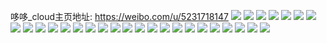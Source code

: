 哆哆_cloud主页地址: https://weibo.com/u/5231718147 
![](https://wx4.sinaimg.cn/mw2000/005I3KSLly1h90smq1iysj33402c01l0.jpg) 
![](https://wx4.sinaimg.cn/mw2000/005I3KSLly1h90smzwlnkj319z37knpe.jpg) 
![](https://wx4.sinaimg.cn/mw2000/005I3KSLly1h90sn8diihj31y42myu0y.jpg) 
![](https://wx4.sinaimg.cn/mw2000/005I3KSLly1h90smhye4pj32c031hb2d.jpg) 
![](https://wx4.sinaimg.cn/mw2000/005I3KSLly1h90sm8iqjgj329l2z7kjn.jpg) 
![](https://wx4.sinaimg.cn/mw2000/005I3KSLly1h90smw2i8hj312h37knpe.jpg) 
![](https://wx4.sinaimg.cn/mw2000/005I3KSLly1h90sp3dplfj316o1kx4qp.jpg) 
![](https://wx4.sinaimg.cn/mw2000/005I3KSLly1h90spr0coej32c02y1e83.jpg) 
![](https://wx4.sinaimg.cn/mw2000/005I3KSLly1h8y0kmmgwgj30n00uhdtw.jpg) 
![](https://wx4.sinaimg.cn/mw2000/005I3KSLly1h8y0khq309j30n00vq16m.jpg) 
![](https://wx4.sinaimg.cn/mw2000/005I3KSLly1h8y0kdj5lpj30my0twwqu.jpg) 
![](https://wx4.sinaimg.cn/mw2000/005I3KSLly1h8y0kltzzvj30n00u6k4l.jpg) 
![](https://wx4.sinaimg.cn/mw2000/005I3KSLly1h8vh5h3kgaj32eo37kqv6.jpg) 
![](https://wx4.sinaimg.cn/mw2000/005I3KSLly1h8vh5ml5jlj32672w91kx.jpg) 
![](https://wx4.sinaimg.cn/mw2000/005I3KSLly1h8kvpzjy7lj32c02c07wi.jpg) 
![](https://wx4.sinaimg.cn/mw2000/005I3KSLly1h8aaivzwkkj31wd2yub2d.jpg) 
![](https://wx4.sinaimg.cn/mw2000/005I3KSLly1h8aaiow9qcj30kj0u5k8c.jpg) 
![](https://wx4.sinaimg.cn/mw2000/005I3KSLly1h8aaisirksj323e3007wl.jpg) 
![](https://wx4.sinaimg.cn/mw2000/005I3KSLly1h8aaj29twrj33402c0e84.jpg) 
![](https://wx4.sinaimg.cn/mw2000/005I3KSLly1h8aaj7w7dvj31ix36c4qr.jpg) 
![](https://wx4.sinaimg.cn/mw2000/005I3KSLly1h8aaj57ufzj318f1n81kx.jpg) 
![](https://wx4.sinaimg.cn/mw2000/005I3KSLly1h8aaj4h7zjj32tr23f4qs.jpg) 
![](https://wx4.sinaimg.cn/mw2000/005I3KSLgy1h7vjbcuvysj329h2u94qu.jpg) 
![](https://wx4.sinaimg.cn/mw2000/005I3KSLgy1h7vjafzbkyj33402c0hdx.jpg) 
![](https://wx4.sinaimg.cn/mw2000/005I3KSLgy1h7vjbrjdadj32c033lhdx.jpg) 
![](https://wx4.sinaimg.cn/mw2000/005I3KSLgy1h7vjc1cds8j324t31tnpf.jpg) 
![](https://wx4.sinaimg.cn/mw2000/005I3KSLgy1h7vjc8wcjej3264340e82.jpg) 
![](https://wx4.sinaimg.cn/mw2000/005I3KSLgy1h7vjancgqoj312336ckjm.jpg) 
